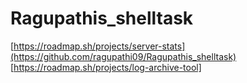 # Ragupathis_shelltask
[https://roadmap.sh/projects/server-stats](https://github.com/ragupathi09/Ragupathis_shelltask)
[https://roadmap.sh/projects/log-archive-tool]
